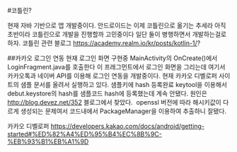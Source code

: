 
#코틀린?

현재 자바 기반으로 앱 개발중이다. 안드로이드는 이제 코틀린으로 옮기는 추세라 아직 초반이라 코틀린으로 개발을 진행할까 고민중이다
일단 둘이 병행하면서 개발하는걸로 하자.
코틀린 관련 블로그
https://academy.realm.io/kr/posts/kotlin-1/?

##카카오 로그인 연동
현재 로그인 화면 구현중 MainActivity의 OnCreate()에서 LoginFragment.java를 호출한다 이 프래그먼트에서 로그인 화면을 그리는데  여기서 카카오톡과 네이버 API를 이용해 로그인 연동을 개발중이다.
현재 카카오 디벨로퍼 사이트의 샘플 문서를 올려서 실행하고 있다.
샘플키에 hash 등록완료 keytool을 이용해서 debut.keystore의 hash를 샘플코드 hash에 등록했는데 계속 안됐다. 
원인은 http://blog.devez.net/352 블로그에서 찾았다.  openssl 버전에 따라 해시키값이 다르게 생성되는 문제여서 코드내에서 PackageManager을 이용하여 추출하니 잘됐다.


카카오 디벨로퍼
https://developers.kakao.com/docs/android/getting-started#%ED%82%A4%ED%95%B4%EC%8B%9C-%EB%93%B1%EB%A1%9D